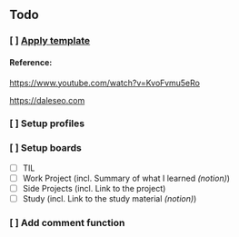 ## Todo

### [ ] [Apply template](https://jamstackthemes.dev/ssg/next/) 
#### Reference: 
https://www.youtube.com/watch?v=KvoFvmu5eRo 

https://daleseo.com 

### [ ] Setup profiles

### [ ] Setup boards

- [ ] TIL
- [ ] Work Project (incl. Summary of what I learned _(notion)_)
- [ ] Side Projects (incl. Link to the project)
- [ ] Study (incl. Link to the study material _(notion)_)

### [ ] Add comment function

